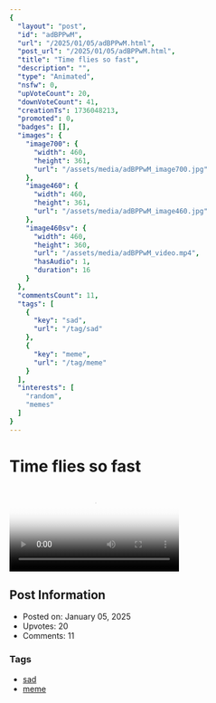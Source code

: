 ```yaml
---
{
  "layout": "post",
  "id": "adBPPwM",
  "url": "/2025/01/05/adBPPwM.html",
  "post_url": "/2025/01/05/adBPPwM.html",
  "title": "Time flies so fast",
  "description": "",
  "type": "Animated",
  "nsfw": 0,
  "upVoteCount": 20,
  "downVoteCount": 41,
  "creationTs": 1736048213,
  "promoted": 0,
  "badges": [],
  "images": {
    "image700": {
      "width": 460,
      "height": 361,
      "url": "/assets/media/adBPPwM_image700.jpg"
    },
    "image460": {
      "width": 460,
      "height": 361,
      "url": "/assets/media/adBPPwM_image460.jpg"
    },
    "image460sv": {
      "width": 460,
      "height": 360,
      "url": "/assets/media/adBPPwM_video.mp4",
      "hasAudio": 1,
      "duration": 16
    }
  },
  "commentsCount": 11,
  "tags": [
    {
      "key": "sad",
      "url": "/tag/sad"
    },
    {
      "key": "meme",
      "url": "/tag/meme"
    }
  ],
  "interests": [
    "random",
    "memes"
  ]
}
---
```


# Time flies so fast

<video controls playsinline loop poster="/assets/media/adBPPwM_image460.jpg">
  <source src="/assets/media/adBPPwM_video.mp4" type="video/mp4">
  Your browser does not support the video tag.
</video>

## Post Information

- Posted on: January 05, 2025
- Upvotes: 20
- Comments: 11

### Tags

- [sad](/tag/sad)
- [meme](/tag/meme)
